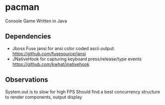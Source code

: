 # pacman
Console Game Written in Java

## Dependencies
- Jboss Fuse jansi for ansi color coded ascii output:
    https://github.com/fusesource/jansi
- JNativeHook for capturing keyboard press/release/type events
    https://github.com/kwhat/jnativehook

## Observations 
System.out is to slow for high FPS
Should find a best concurrency structure to render components, output display
